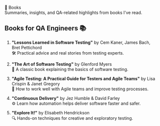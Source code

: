 📘 Books  
Summaries, insights, and QA-related highlights from books I've read.

## Books for QA Engineers 📚

1. **"Lessons Learned in Software Testing"** by Cem Kaner, James Bach, Bret Pettichord  
   🛠️ Practical advice and real stories from testing experts.

2. **"The Art of Software Testing"** by Glenford Myers  
   📖 A classic book explaining the basics of software testing.

3. **"Agile Testing: A Practical Guide for Testers and Agile Teams"** by Lisa Crispin & Janet Gregory  
   🚀 How to work well with Agile teams and improve testing processes.

4. **"Continuous Delivery"** by Jez Humble & David Farley  
   ⚙️ Learn how automation helps deliver software faster and safer.

5. **"Explore It!"** by Elisabeth Hendrickson  
   🔍 Hands-on techniques for creative and exploratory testing.
